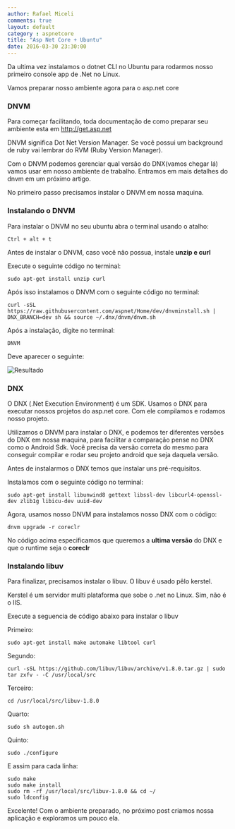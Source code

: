 ```yaml
---
author: Rafael Miceli
comments: true
layout: default
category : aspnetcore
title: "Asp Net Core + Ubuntu"
date: 2016-03-30 23:30:00
---
```


Da ultima vez instalamos o dotnet CLI no Ubuntu para rodarmos nosso primeiro console app de .Net no Linux. 
 
Vamos preparar nosso ambiente agora para o asp.net core 
 
### DNVM 
 
Para começar facilitando, toda documentação de como preparar seu ambiente esta em http://get.asp.net 
  
DNVM significa Dot Net Version Manager. Se você possui um background de ruby vai lembrar do RVM (Ruby Version Manager). 
 
Com o DNVM podemos gerenciar qual versão do DNX(vamos chegar lá) vamos usar em nosso ambiente de trabalho. Entramos em mais detalhes do dnvm em um próximo artigo.

No primeiro passo precisamos instalar o DNVM em nossa maquina.  
 
### Instalando o DNVM 
 
Para instalar o DNVM no seu ubuntu abra o terminal usando o atalho:

    Ctrl + alt + t 
 
Antes de instalar o DNVM, caso você não possua, instale __unzip e curl__ 
 
Execute o seguinte código no terminal: 
 
    sudo apt-get install unzip curl 
 
Após isso instalamos o DNVM com o seguinte código no terminal: 
 
    curl -sSL https://raw.githubusercontent.com/aspnet/Home/dev/dnvminstall.sh | DNX_BRANCH=dev sh && source ~/.dnx/dnvm/dnvm.sh 
 
Após a instalação, digite no terminal: 
 
    DNVM  
 
Deve aparecer o seguinte: 
 
![Resultado](http://rafael-miceli.com.br/ico/AspNetCore-Plus-Ubuntu/dnvm.png) 
 
### DNX 
 
O DNX (.Net Execution Environment) é um SDK. Usamos o DNX para executar nossos projetos do asp.net core. Com ele compilamos e rodamos nosso projeto. 
 
Utilizamos o DNVM para instalar o DNX, e podemos ter diferentes versões do DNX em nossa maquina, para facilitar a comparação pense no DNX como o Android Sdk. Você precisa da versão correta do mesmo para conseguir compilar e rodar seu projeto android que seja daquela versão.

Antes de instalarmos o DNX temos que instalar uns pré-requisitos.  

Instalamos com o seguinte código no terminal: 
 
    sudo apt-get install libunwind8 gettext libssl-dev libcurl4-openssl-dev zlib1g libicu-dev uuid-dev
 
Agora, usamos nosso DNVM para instalamos nosso DNX com o código: 
 
    dnvm upgrade -r coreclr

No código acima especificamos que queremos a __ultima versão__ do DNX e que o runtime seja o __coreclr__  
 
### Instalando libuv 
 
Para finalizar, precisamos instalar o libuv. O libuv é usado pêlo kerstel.  
 
Kerstel é um servidor multi plataforma que sobe o .net no Linux. Sim, não é o IIS. 
 
Execute a seguencia de código abaixo para instalar o libuv 
 
Primeiro:

    sudo apt-get install make automake libtool curl
Segundo:

    curl -sSL https://github.com/libuv/libuv/archive/v1.8.0.tar.gz | sudo tar zxfv - -C /usr/local/src
Terceiro:

    cd /usr/local/src/libuv-1.8.0
Quarto:

    sudo sh autogen.sh
Quinto:

    sudo ./configure
E assim para cada linha:

    sudo make
    sudo make install
    sudo rm -rf /usr/local/src/libuv-1.8.0 && cd ~/
    sudo ldconfig 
 
 
Excelente! Com o ambiente preparado, no próximo post criamos nossa aplicação e exploramos um pouco ela.  